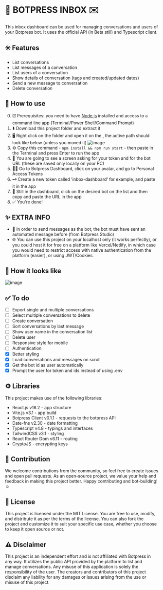 # 🤖 BOTPRESS INBOX ✉️

This inbox dashboard can be used for managing conversations and users of your Botpress bot. It uses the official API (in Beta still) and Typescript client.

## ✳️ Features

-   List conversations
-   List messages of a conversation
-   List users of a conversation
-   Show details of conversation (tags and created/updated dates)
-   Send a new message to conversation
-   Delete conversation

## 💬 How to use

0. ☑️ Prerequisites: you need to have [Node.js](https://nodejs.org/en/download) installed and access to a command line app (Terminal/Power Shell/Command Prompt)
1. ⬇️ Download this project folder and extract it
2. 🖥️ Right click on the folder and open it on the , the active path should look like below (unless you moved it)
   ![image](https://github.com/devguilhermy/botpress-inbox/assets/55157846/96f528dc-34e4-4b9c-8a21-44b038061db3)
3. ⚙️ Copy this command - `npm install && npm run start` - then paste in the Terminal and press Enter to run the app
4. 📝 You are going to see a screen asking for your token and for the bot URL (these are saved only locally on your PC)
5. 🧑‍💻 Go to Botpress Dashboard, click on your avatar, and go to Personal Access Tokens
6. 🗝️ Create a new token called 'inbox-dashboard' for example, and paste it in the app
7. 🔗 Still in the dashboard, click on the desired bot on the list and then copy and paste the URL in the app
8. ✅ You're done!

## ✨ EXTRA INFO

-   🤖 In order to send messages as the bot, the bot must have sent an automated message before (from Botpress Studio)
-   🌐 You can use this project on your localhost only (it works perfectly), or you could host it for free on a platform like Vercel/Netlify, in which case you would need to restrict access with native authentication from the platform (easier), or using JWT/Cookies.

## 👀 How it looks like

![image](https://github.com/devguilhermy/botpress-inbox/assets/55157846/7978adfe-ad28-41be-8573-3930023e9607)

## ✅ To do

-   [ ] Export single and multiple conversations
-   [ ] Select multiple conversations to delete
-   [ ] Create conversation
-   [ ] Sort conversations by last message
-   [ ] Show user name in the conversation list
-   [ ] Delete user
-   [ ] Responsive style for mobile
-   [ ] Authentication
-   [x] Better styling
-   [x] Load conversations and messages on scroll
-   [x] Get the bot id as user automatically
-   [x] Prompt the user for token and ids instead of using .env

## ⚙️ Libraries

This project makes use of the following libraries:

-   React.js v18.2 - app structure
-   Vite.js v3.1 - app build
-   Botpress Client v0.1.1 - requests to the botpress API
-   Date-fns v2.30 - date formatting
-   Typescript v4.8 - typings and interfaces
-   TailwindCSS v3.1 - styling
-   React Router Dom v6.11 - routing
-   CryptoJS - encrypting keys

## 👥 Contribution

We welcome contributions from the community, so feel free to create issues and open pull requests. As an open-source project, we value your help and feedback in making this project better.
Happy contributing and bot-building! ☺️

## 📃 License

This project is licensed under the MIT License. You are free to use, modify, and distribute it as per the terms of the license. You can also fork the project and customize it to suit your specific use case, whether you choose to keep it open source or not.

## ⚠️ Disclaimer

This project is an independent effort and is not affiliated with Botpress in any way. It utilizes the public API provided by the platform to list and manage conversations. Any misuse of this application is solely the responsibility of the user. The creators and contributors of this project disclaim any liability for any damages or issues arising from the use or misuse of this project.
